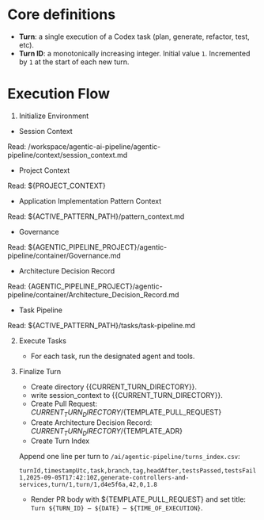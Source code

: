# Core definitions

* **Turn**: a single execution of a Codex task (plan, generate, refactor, test, etc).
* **Turn ID**: a monotonically increasing integer. Initial value `1`. Incremented by `1` at the start of each new turn.

# Execution Flow

1. Initialize Environment

- Session Context

Read: /workspace/agentic-ai-pipeline/agentic-pipeline/context/session_context.md

- Project Context

Read: ${PROJECT_CONTEXT}

- Application Implementation Pattern Context

Read: ${ACTIVE_PATTERN_PATH}/pattern_context.md

- Governance

Read: ${AGENTIC_PIPELINE_PROJECT}/agentic-pipeline/container/Governance.md

- Architecture Decision Record

Read: {AGENTIC_PIPELINE_PROJECT}/agentic-pipeline/container/Architecture_Decision_Record.md

- Task Pipeline

Read: ${ACTIVE_PATTERN_PATH}/tasks/task-pipeline.md


2. Execute Tasks

   * For each task, run the designated agent and tools.
  
   
3. Finalize Turn
   - Create directory {{CURRENT_TURN_DIRECTORY}}.
   - write session_context to {{CURRENT_TURN_DIRECTORY}}.
   - Create Pull Request: ${{CURRENT_TURN_DIRECTORY}}/${TEMPLATE_PULL_REQUEST}
   - Create Architecture Decision Record: ${{CURRENT_TURN_DIRECTORY}}/${TEMPLATE_ADR}
   - Create Turn Index

   Append one line per turn to `/ai/agentic-pipeline/turns_index.csv`:
   
   ```
   turnId,timestampUtc,task,branch,tag,headAfter,testsPassed,testsFailed,coverageDeltaPct
   1,2025-09-05T17:42:10Z,generate-controllers-and-services,turn/1,turn/1,d4e5f6a,42,0,1.8
   ```
   * Render PR body with ${TEMPLATE_PULL_REQUEST} and set title:  `Turn ${TURN_ID} – ${DATE} – ${TIME_OF_EXECUTION}`.

